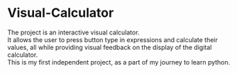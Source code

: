 # Visual-Calculator
The project is an interactive visual calculator.
<br>
It allows the user to press button type in expressions and calculate their values,
all while providing visual feedback on the display of the digital calculator.
<br>
This is my first independent project, as a part of my journey to learn python.
